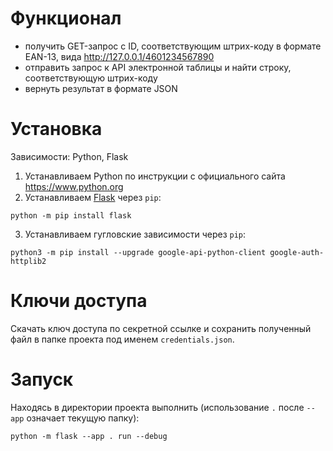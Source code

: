 # Функционал

- получить GET-запрос с ID, соответствующим штрих-коду в формате EAN-13, вида http://127.0.0.1/4601234567890
- отправить запрос к API электронной таблицы и найти строку, соответствующую штрих-коду
- вернуть результат в формате JSON

# Установка

Зависимости: Python, Flask

1. Устанавливаем Python по инструкции с официального сайта https://www.python.org
2. Устанавливаем [Flask](https://flask.palletsprojects.com/) через `pip`:

```
python -m pip install flask
```

3. Устанавливаем гугловские зависимости через `pip`:

```
python3 -m pip install --upgrade google-api-python-client google-auth-httplib2
```

# Ключи доступа

Скачать ключ доступа по секретной ссылке и сохранить полученный файл в папке проекта под именем `credentials.json`.

# Запуск

Находясь в директории проекта выполнить (использование `.` после `--app` означает текущую папку):

```
python -m flask --app . run --debug 
```